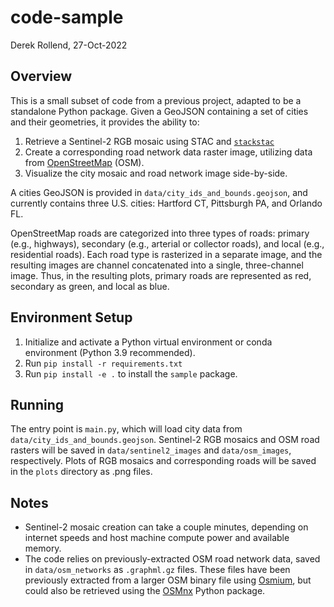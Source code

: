 # code-sample
Derek Rollend, 27-Oct-2022

## Overview
This is a small subset of code from a previous project, adapted to be a standalone Python package. Given a GeoJSON containing a set of cities and their geometries, it provides the ability to:
  1. Retrieve a Sentinel-2 RGB mosaic using STAC and [`stackstac`](https://stackstac.readthedocs.io/en/latest/)
  2. Create a corresponding road network data raster image, utilizing data from [OpenStreetMap](https://www.openstreetmap.org/) (OSM).
  3. Visualize the city mosaic and road network image side-by-side.

A cities GeoJSON is provided in `data/city_ids_and_bounds.geojson`, and currently contains three U.S. cities: Hartford CT, Pittsburgh PA, and Orlando FL.

OpenStreetMap roads are categorized into three types of roads: primary (e.g., highways), secondary (e.g., arterial or collector roads), and local (e.g., residential roads). Each road type is rasterized in a separate image, and the resulting images are channel concatenated into a single, three-channel image. Thus, in the resulting plots, primary roads are represented as red, secondary as green, and local as blue.

## Environment Setup
1. Initialize and activate a Python virtual environment or conda environment (Python 3.9 recommended).
2. Run `pip install -r requirements.txt`
3. Run `pip install -e .` to install the `sample` package.

## Running
The entry point is `main.py`, which will load city data from `data/city_ids_and_bounds.geojson`. Sentinel-2 RGB mosaics and OSM road rasters will be saved in `data/sentinel2_images` and `data/osm_images`, respectively. Plots of RGB mosaics and corresponding roads will be saved in the `plots` directory as .png files.

## Notes
* Sentinel-2 mosaic creation can take a couple minutes, depending on internet speeds and host machine compute power and available memory.
* The code relies on previously-extracted OSM road network data, saved in `data/osm_networks` as `.graphml.gz` files. These files have been previously extracted from a larger OSM binary file using [Osmium](https://osmcode.org/osmium-tool/), but could also be retrieved using the [OSMnx](https://osmnx.readthedocs.io/en/stable/) Python package.
